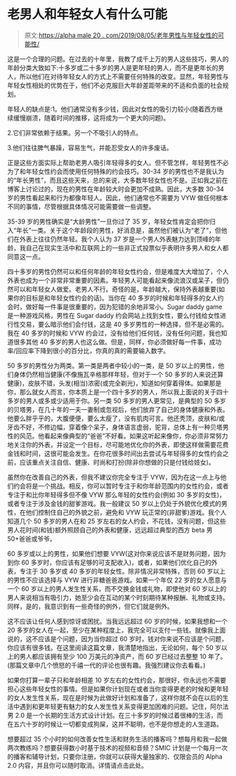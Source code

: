 # 老男人和年轻女人有什么可能

> 原文:[https://alpha male 20 . com/2019/08/05/老年男性与年轻女性的可能性/](https://alphamale20.com/2019/08/05/whats-possible-for-older-men-with-younger-women/)

这是一个合理的问题。在过去的十年里，我教了成千上万的男人这些技巧，男人的年龄分类大致如下:十多岁或二十多岁的男人是更年轻的男人，而不是更年长的男人，所以他们在对待年轻女人的方式上不需要任何特殊的改变。显然，年轻男性与年轻女性相处的优势在于，他们不必克服巨大年龄差距带来的不适和负面的社会规划。

年轻人的缺点是:1。他们通常没有多少钱，因此对女性的吸引力较小(随着西方继续缓慢崩溃，随着时间的推移，这将成为一个更大的问题)。

2.它们非常依赖于结果。另一个不吸引人的特点。

3.他们往往脾气暴躁，容易生气，并能忍受女人的许多废话。

正是这些方面实际上帮助老男人吸引年轻得多的女人。但不管怎样，年轻男性不必为了和年轻女性约会而使用任何特殊的约会技巧。30-34 岁的男性也不是我认为的“年长男性”，而且这些天来，总的来说，大多数年轻女性也不是。正如我之前在博客上讨论过的，现在的男性在年龄较大时会更加不成熟。因此，大多数 30-34 岁的男性看起来和行为都像年轻人。因此，他们通常也不需要为 VYW 做任何根本不同的事情，尽管根据具体情况可能需要做一些调整。

35-39 岁的男性确实是“大龄男性”一旦你过了 35 岁，年轻女性肯定会把你归入“年长”一类。关于这个年龄段的男性，好消息是，虽然他们被认为“老了”，但他们在外表上往往仍然年轻。我个人认为 37 岁是一个男人外表魅力达到顶峰的年龄，我自己在现实生活中和互联网上的一些非正式投票似乎表明许多男人和女人都同意这一点。

四十多岁的男性仍然可以和任何年龄的年轻女性约会，但是难度大大增加了，个人外表也成为一个非常非常重要的因素。年轻男人可能看起来像流浪汉或呆子，但仍然可以和年轻女人做爱。老男人不行。奇怪的是，年龄越大，保持外表越重要(如果你的目标是和年轻女性约会的话)。当你在 40 多岁的时候和年轻得多的女人约会时，做好每一件事是很重要的，因为犯错的余地非常小。Sugar daddy game 是一种游戏风格，男性在 Sugar daddy 约会网站上找到女性，要么付钱给女性进行性交易，要么暗示他们会付钱，这是 40 多岁男性的一种选择，但不是必需的。我在 40 多岁的时候和 VYW 约会过，没有给他们任何钱，没有任何问题，我也知道很多其他 40 多岁的男人也这么做。但是，同样，你必须做好每一件事，成功率/回应率下降到很小的百分比，你真的真的需要输入数字。

50 多岁的男性分为两类。第一类是两者中较小的一类，是 50 岁以上的男性，他们身体仍然相当健康(不像施瓦辛格那样年轻，但对于一个 50 多岁的人来说还算健康)，皮肤不错，头发(相当)浓密(或完全剃光)，知道如何穿着得体。如果那是你，那么就女人而言，你本质上是一个四十多岁的男人，所以我上面说的关于四十多岁的男人或多或少适用于你。另一类 50 多岁的男人更常见，是典型的 50 多岁的贝塔男，在几十年的一夫一妻制或忽视后，他们放弃了自己的身体健康和外表。他要么胖乎乎的，大腹便便，要么太瘦了，没有肌肉可言。他还秃顶，皮肤和/或牙齿不好，不修边幅，穿着像个呆子，身体语言虚弱，驼背，总体上有一种贝塔男性的风范。他看起来像典型的“爸爸”不好看。如果这听起来像你，你必须非常努力地关注你的外表，并设定一个目标，尽可能地优化你的外表，即使这样做需要花费金钱和时间，这很可能会发生。在你花很多时间出去尝试与年轻得多的女性约会之前，应该重点关注自信、健康、时尚和打扮(除非你想做的只是付钱给妓女)。

虽然你在改善自己的外表，但我不建议你完全专注于 VYW，因为在这一点上与他们约会将是一个挑战。相反，你可以暂时专注于和你年龄范围内的女性约会，或者专注于和比你年轻得多但不像 VYW 那么年轻的女性约会(例如 30 多岁的女性)，或者专注于涉及金钱的甜爹游戏。我一般建议 50 岁以上仍处于外貌优化模式的男性，在他们控制住自己的外貌之前，避免和 VYW 玩正常的(非甜爹)游戏。我个人知道几个 50 多岁的男人在和 25 岁左右的女人约会，不花钱，没有问题，但这些男人花时间(和钱)额外照顾自己的外表和健康，远远超过典型的西方 beta 男 50+爸爸或爷爷。

60 多岁或以上的男性，如果他们想要 VYW(这对你来说应该不是财务问题，因为到你 60 多岁时，你应该有足够的可支配收入)，或者，如果他们优化自己的外表，专注于 30 多岁或 40 多岁的年轻女性。除非情况非常特殊，否则 60 岁以上的男性不应该选择与 VYW 进行非糖爸爸游戏。如果一个年仅 22 岁的女人愿意与一个 60 岁以上的男人发生性关系，而不交换金钱或礼物，即使他对 60 岁以上的男人来说相当有吸引力，她至少会在互动的某个时刻期待某种报酬、礼物或支持。同样，是的，我意识到有一些奇怪的例外，但它们就是例外。

这不应该让任何人感到惊讶或困扰。当我远远超过 60 岁的时候，如果我想和一个 20 多岁的女人在一起，至少在某种程度上，我完全可以支付一些钱。就像我上面说的，这不应该是个问题，因为当你超过 60 岁时，钱对你来说不应该是个问题，你应该有很多钱。在这里阅读这篇文章，我清楚地指出，无论如何，每个 50 岁以上的男人都应该拥有至少 100 万美元的净资产，而 60 岁已经过去整整 10 年了。(那篇文章中几个愤怒的千禧一代的评论也很有趣。我强烈建议你去看看。)

如果你打算一辈子只和年龄相差 10 岁左右的女性约会，那很好，你永远也不需要担心这些年轻女性的事情。但是如果你计划现在或者当你变得更老的时候和更年轻的女人发生性关系，现在是时候为此做好计划和准备了，这样你就不会在以后的生活中遇到和更年轻更有魅力的女人发生性关系变得更加困难的问题。记住，阿尔法男 2.0 是一个长期的生活方式设计计划。在三十多岁的时候过着很棒的生活，而在五六十岁的时候让一切都变成狗屎，这并不聪明，也不是你想走的人生道路。

想要超过 35 个小时的如何改善女性生活和财务生活的播客吗？想每月和我一起做两次教练吗？想要获得数小时基于技术的视频和音频？SMIC 计划是一个每月一次的播客和辅导计划，只要你注册，你就可以获得大量独家的、仅限会员的 Alpha 2.0 内容，并且你可以随时取消。详情请点击此处。